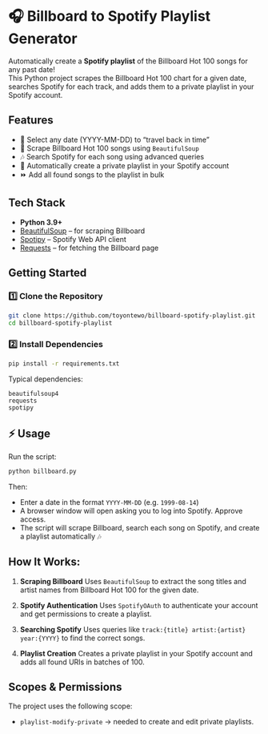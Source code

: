 
# 🎧 Billboard to Spotify Playlist Generator

Automatically create a **Spotify playlist** of the Billboard Hot 100 songs for any past date!  
This Python project scrapes the Billboard Hot 100 chart for a given date, searches Spotify for each track, and adds them to a private playlist in your Spotify account.


## Features
- 📅 Select any date (YYYY-MM-DD) to “travel back in time”
- 📰 Scrape Billboard Hot 100 songs using `BeautifulSoup`
- 🎶 Search Spotify for each song using advanced queries
- 📝 Automatically create a private playlist in your Spotify account
- ⏩ Add all found songs to the playlist in bulk


## Tech Stack
- **Python 3.9+**
- [BeautifulSoup](https://www.crummy.com/software/BeautifulSoup/) – for scraping Billboard
- [Spotipy](https://spotipy.readthedocs.io/) – Spotify Web API client
- [Requests](https://docs.python-requests.org/) – for fetching the Billboard page


## Getting Started

### 1️⃣ Clone the Repository
```bash
git clone https://github.com/toyontewo/billboard-spotify-playlist.git
cd billboard-spotify-playlist
````

### 2️⃣ Install Dependencies

```bash
pip install -r requirements.txt
```

Typical dependencies:

```
beautifulsoup4
requests
spotipy
```


## ⚡ Usage

Run the script:

```bash
python billboard.py
```

Then:

* Enter a date in the format `YYYY-MM-DD` (e.g. `1999-08-14`)
* A browser window will open asking you to log into Spotify. Approve access.
* The script will scrape Billboard, search each song on Spotify, and create a playlist automatically 🎶




## How It Works:

1. **Scraping Billboard**
   Uses `BeautifulSoup` to extract the song titles and artist names from Billboard Hot 100 for the given date.

2. **Spotify Authentication**
   Uses `SpotifyOAuth` to authenticate your account and get permissions to create a playlist.

3. **Searching Spotify**
   Uses queries like `track:{title} artist:{artist} year:{YYYY}` to find the correct songs.

4. **Playlist Creation**
   Creates a private playlist in your Spotify account and adds all found URIs in batches of 100.


##  Scopes & Permissions

The project uses the following scope:

* `playlist-modify-private` → needed to create and edit private playlists.

